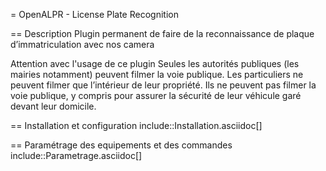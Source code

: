 = OpenALPR - License Plate Recognition

== Description
Plugin permanent de faire de la reconnaissance de plaque d’immatriculation avec nos camera

  Attention avec l'usage de ce plugin
Seules les autorités publiques (les mairies notamment) peuvent
filmer la voie publique.
Les particuliers ne peuvent filmer que l’intérieur de leur propriété.
Ils ne peuvent pas filmer la voie publique, y compris pour
assurer la sécurité de leur véhicule garé devant leur domicile.

== Installation et configuration
include::Installation.asciidoc[]

== Paramétrage des equipements et des commandes
include::Parametrage.asciidoc[]